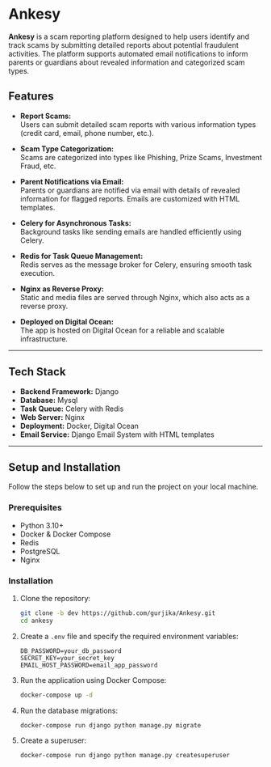 # Ankesy

**Ankesy** is a scam reporting platform designed to help users identify and track scams by submitting detailed reports about potential fraudulent activities. The platform supports automated email notifications to inform parents or guardians about revealed information and categorized scam types.  

## Features

- **Report Scams:**  
  Users can submit detailed scam reports with various information types (credit card, email, phone number, etc.).
  
- **Scam Type Categorization:**  
  Scams are categorized into types like Phishing, Prize Scams, Investment Fraud, etc.

- **Parent Notifications via Email:**  
  Parents or guardians are notified via email with details of revealed information for flagged reports. Emails are customized with HTML templates.

- **Celery for Asynchronous Tasks:**  
  Background tasks like sending emails are handled efficiently using Celery.

- **Redis for Task Queue Management:**  
  Redis serves as the message broker for Celery, ensuring smooth task execution.

- **Nginx as Reverse Proxy:**  
  Static and media files are served through Nginx, which also acts as a reverse proxy.

- **Deployed on Digital Ocean:**  
  The app is hosted on Digital Ocean for a reliable and scalable infrastructure.

---

## Tech Stack

- **Backend Framework:** Django  
- **Database:** Mysql  
- **Task Queue:** Celery with Redis  
- **Web Server:** Nginx  
- **Deployment:** Docker, Digital Ocean  
- **Email Service:** Django Email System with HTML templates  

---

## Setup and Installation

Follow the steps below to set up and run the project on your local machine.

### Prerequisites

- Python 3.10+
- Docker & Docker Compose
- Redis
- PostgreSQL
- Nginx

### Installation

1. Clone the repository:

   ```bash
   git clone -b dev https://github.com/gurjika/Ankesy.git
   cd ankesy


2. Create a `.env` file and specify the required environment variables:
    ```env
    DB_PASSWORD=your_db_password
    SECRET_KEY=your_secret_key
    EMAIL_HOST_PASSWORD=email_app_password
    ```

3. Run the application using Docker Compose:
    ```sh
    docker-compose up -d
    ```

4. Run the database migrations:
    ```sh
    docker-compose run django python manage.py migrate
    ```

5. Create a superuser:
    ```sh
    docker-compose run django python manage.py createsuperuser
    ```